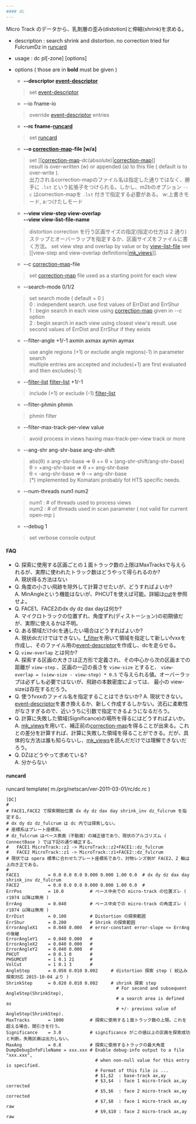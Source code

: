 ```yaml
---
#### dc
---
```

Micro Track のデータから、乳剤層の歪み(distotion)と伸縮(shrink)を求める。

+ description : search shrink and distortion. no correction tried for FulcrumDz in [runcard](#runcard)
+ usage : dc pl[-zone] [options]
+ options ( those are in **bold** must be given )
  - **--descriptor [event-descriptor](event-descriptor.md)**
  > set [event-descriptor](event-descriptor.md)  

  - --io fname-io
  > override [event-descriptor](event-descriptor.md) entries  

  - **--rc fname-[runcard](#runcard)**
  > set [runcard](#runcard)  

  - **--o [correction-map](correction-map.md)-file [w/a]**
  > set [[[correction-map](correction-map.md)-dc(absolute)|[correction-map](correction-map.md)]]  
  > result is over-written (w) or appended (a) to this file ( default is to over-write ).  
  > 出力されるcorrection-mapのファイル名は指定した通りではなく、勝手に `.lst` という拡張子をつけられる。しかし、m2bのオプション `--c` はcorrection-mapを `.lst` 付きで指定する必要がある。
  > w:上書きモード, a:つけたしモード

  - **--view view-step view-overlap**  
    **--view view-list-file-name**
  > distortion correction を行う区画サイズの指定(指定の仕方は 2 通り) ステップとオーバーラップを指定するか、区画サイズをファイルに書く方法。
  > set view step and overlap by value or by [view-list-file](mk_views.md/#view-list)
  > see [[view-step and view-overlap definitions|[mk_views](mk_views.md)]].  

  - --c [correction-map](correction-map.md)-file
  > set [correction-map](correction-map.md) file used as a starting point for each view  

  - --search-mode 0/1/2
  > set search mode ( default = 0 )  
  > 0 : independent search. use first values of ErrDist and ErrShur  
  > 1 : begin search in each view using [correction-map](correction-map.md) given in --c option  
  > 2 : begin search in each view using closest view's result. use second values of ErrDist and ErrShur if they exists  

  - --filter-angle +1/-1 axmin axmax aymin aymax
  > use angle regions (+1) or exclude angle regions(-1) in parameter search  
  > multiple entries are accepted and includes(+1) are first evaluated and then excludes(-1)  

  - --[filter-list](filter-list.md) [filter-list](filter-list.md) +1/-1
  > include (+1) or exclude (-1) [filter-list](filter-list.md)  

  - --filter-phmin phmin
  > phmin filter  

  - --filter-max-track-per-view value
  > avoid process in views having max-track-per-view track or more  

  - --ang-shr ang-shr-base ang-shr-shift  
  > abs(&theta;) &le; ang-shr-base &rArr; &theta; += &theta; &times; (ang-shr-shift/ang-shr-base)  
  > &theta; > +ang-shr-base &rArr; &theta; += ang-shr-base  
  > &theta; < -ang-shr-base &rArr; &theta; -= ang-shr-base  
  > (*) implemented by Komatani probably fot HTS specific needs.  

  - --num-threads num1 num2
  > num1 : # of threads used to process views  
  > num2 : # of threads used in scan parameter ( not valid for current open-mp )  

  - --debug 1 
  > set verbose console output  

#### FAQ
* Q. 探索に使用する区画ごとの１面トラック数の上限はMaxTracksで与えられるが、実際に使われたトラック数はどうやって得られるのか?<br>
  A. 現状得る方法はない<br>
* Q. 角度の小さい飛跡を除外して計算させたいが、どうすればよいか?<br>
  A. MinAngleという機能はないが、PHCUTを使えば可能。詳細は[cut](cut.md)を参照せよ。 
* Q. FACE1、FACE2のdx dy dz dax dayは何か?<br>
  A. マイクロトラックの位置ずれ、角度ずれ(ディストーション)の初期値だが、実際に使えるかは不明。
* Q. ある領域だけdcを通したい場合はどうすればよいか?<br>
  A. 現状dcだけではできない。[f_filter](f_filter.md)を用いて領域を指定して新しいfvxxを作成し、そのファイル用の[event-descriptor](event-descriptor.md)を作成し、dcを走らせる。
* Q. `view-overlap` とは何か?<br>
  A. 探索する区画の大きさは正方形で定義され、その中心から次の区画までの距離が `view-step` 、区画の一辺の長さを `view-size` とすると、 `view-overlap = (view-size - view-step) * 0.5` で与えられる値。オーバーラップは必ずしも必要ではないが、飛跡の本数密度によっては、 最小の view-sizeは存在するだろう。
* Q. 使うfvxxのファイル名を指定することはできないか?
  A. 現状できない。[event-descriptor](event-descriptor.md)を書き換えるか、新しく作成するしかない。流石に柔軟性がなさすぎるので、近いうちに引数で指定できるようになるだろう。
* Q. 計算に失敗した領域(Significance)の場所を得るにはどうすればよいか。
  A. [mk_views](mk_views.md)を用いて、補正前の[correction-map](correction-map.md)を得ることが出来る。これとの差分を計算すれば、計算に失敗した領域を得ることができる。だが、具体的な方法は誰も知らないし、[mk_views](mk_views.md)を読んだだけでは理解できないだろう。
* Q. DZはどうやって求めている?<br>
  A. 分からない

#### runcard
runcard template( m:/prg/netscan/ver-2011-03-01/rc/dc.rc )
```
[DC]
#
# FACE1,FACE2 で探索開始位置 dx dy dz dax day shrink_inv dz_fulcrum を指定する。
# dx dy dz dz_fulcrum は dc 内では探索しない。
# 座標系はプレート座標系。
# dz_fulcrum はベース表面（不動面）の補正値であり、現状のアルゴリズム ( ConnectBase ) では下記の通り補正する。
#   FACE1 MicroTrack::z2 -> MicroTrack::z2+FACE1::dz_fulcrum
#   FACE2 MicroTrack::z1 -> MicroTrack::z1+FACE2::dz_fulcrum
# 現状では opera 標準に合わせたプレート座標系であり、対物レンズ側が FACE2、Z 軸は上向き正である。
#
FACE1           = 0.0 0.0 0.0 0.000 0.000 1.00 0.0  # dx dy dz dax day shrink_inv dz_fulcrum
FACE2           = 0.0 0.0 0.0 0.000 0.000 1.00 0.0  #
ErrPos          = 10.0          # ベース中央での micro-track の位置ズレ ( r1074 以降は無用 )
ErrAng          = 0.040         # ベース中央での micro-track の角度ズレ ( r1074 以降は無用 )
ErrDist         = 0.100         # Distortion の探索範囲
ErrShur         = 0.200         # Shrink の探索範囲
ErrorAngleX1    = 0.040 0.000   # error-constant error-slope <= ErrAng の後継
ErrorAngleY1    = 0.040 0.000   #
ErrorAngleX2    = 0.040 0.000   #
ErrorAngleY2    = 0.040 0.000   #
PHCUT           = 0 0.1 0       #
PHSUMCUT        = 1 0.1 21      #
VolCut          = 1 0.1 3       #
AngleStep       = 0.050 0.010 0.002     # distortion 探索 step ( 絞込み探索対応 2015-10-04 より ) 
ShrinkStep      = 0.020 0.010 0.002     # shrink 探索 step
                                          # For second and subsequent AngleStep(ShrinkStep),  
                                          # a search area is defined as 
                                          # +/- previous value of AngleStep(ShrinkStep).  
MaxTracks       = 1000          # 探索に使用する１面トラック数の上限。これを超える場合、間引きを行う。
Significance    = 3.0           # significance がこの値以上の区画を探索成功と判断。失敗区画は出力しない。
MaxAng          = 0.8           # 探索に使用するトラックの最大角度
DumpDebugInfoFileName = xxx.xxx # Enable debug-info output to a file "xxx.xxx",  
                                  # when non-null value for this entry is specified.  
                                  # Format of this file is ...  
                                  # $1,$2  : base-track ax,ay  
                                  # $3,$4  : face 1 micro-track ax,ay corrected  
                                  # $5,$6  : face 2 micro-track ax,ay corrected  
                                  # $7,$8  : face 1 micro-track ax,ay raw  
                                  # $9,$10 : face 2 micro-track ax,ay raw  
```
